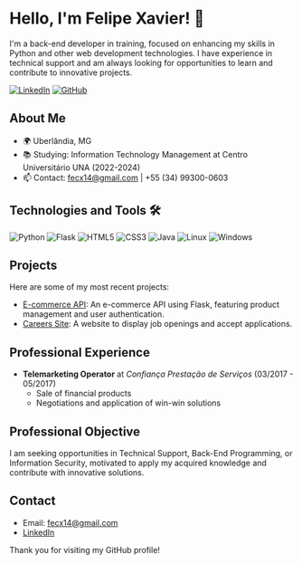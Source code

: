 # Hello, I'm Felipe Xavier! 👋

I'm a back-end developer in training, focused on enhancing my skills in Python and other web development technologies. I have experience in technical support and am always looking for opportunities to learn and contribute to innovative projects.

[![LinkedIn](https://img.shields.io/badge/-LinkedIn-blue?style=flat-square&logo=Linkedin&logoColor=white&link=https://www.linkedin.com/in/felipexavier14)](https://www.linkedin.com/in/felipexavier14)
[![GitHub](https://img.shields.io/github/followers/felipexavier14?label=follow&style=social)](https://github.com/felipexavier14)

## About Me

- 🌍 Uberlândia, MG
- 📚 Studying: Information Technology Management at Centro Universitário UNA (2022-2024)
- 📫 Contact: fecx14@gmail.com | +55 (34) 99300-0603

## Technologies and Tools 🛠️

![Python](https://img.shields.io/badge/Python-3776AB?style=for-the-badge&logo=python&logoColor=white)
![Flask](https://img.shields.io/badge/Flask-000000?style=for-the-badge&logo=flask&logoColor=white)
![HTML5](https://img.shields.io/badge/HTML5-E34F26?style=for-the-badge&logo=html5&logoColor=white)
![CSS3](https://img.shields.io/badge/CSS3-1572B6?style=for-the-badge&logo=css3&logoColor=white)
![Java](https://img.shields.io/badge/Java-ED8B00?style=for-the-badge&logo=java&logoColor=white)
![Linux](https://img.shields.io/badge/Linux-FCC624?style=for-the-badge&logo=linux&logoColor=white)
![Windows](https://img.shields.io/badge/Windows-0078D6?style=for-the-badge&logo=windows&logoColor=white)

## Projects

Here are some of my most recent projects:

- [E-commerce API](https://github.com/felipexavier14/api-e-commerce): An e-commerce API using Flask, featuring product management and user authentication.
- [Careers Site](https://github.com/felipexavier14/careers-site-live): A website to display job openings and accept applications.

## Professional Experience

- **Telemarketing Operator** at *Confiança Prestação de Serviços* (03/2017 - 05/2017)
  - Sale of financial products
  - Negotiations and application of win-win solutions

## Professional Objective

I am seeking opportunities in Technical Support, Back-End Programming, or Information Security, motivated to apply my acquired knowledge and contribute with innovative solutions.

## Contact

- Email: fecx14@gmail.com
- [LinkedIn](https://www.linkedin.com/in/felipexavier14)

Thank you for visiting my GitHub profile!

